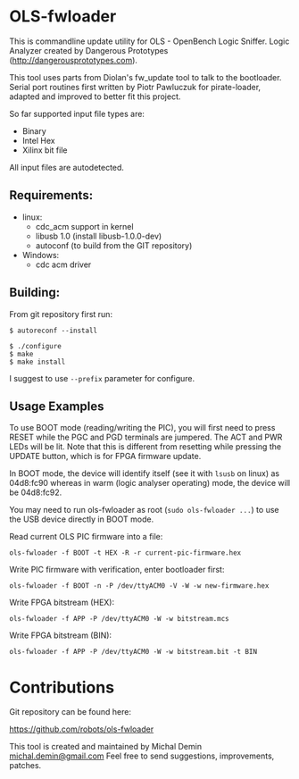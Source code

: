 #  OLS-fwloader

This is commandline update utility for OLS - OpenBench Logic Sniffer. Logic Analyzer created by Dangerous Prototypes (http://dangerousprototypes.com).

This tool uses parts from Diolan's fw_update tool to talk to the bootloader.  Serial port routines first written by Piotr Pawluczuk for pirate-loader, adapted and improved to better fit this project.

So far supported input file types are:
* Binary
* Intel Hex
* Xilinx bit file

All input files are autodetected.

## Requirements:

* linux:
  *  cdc_acm support in kernel
  *  libusb 1.0 (install libusb-1.0.0-dev)
  *  autoconf (to build from the GIT repository)
* Windows:
  *  cdc acm driver

## Building:

From git repository first run:

```
$ autoreconf --install

$ ./configure
$ make
$ make install
```

I suggest to use `--prefix` parameter for configure.

## Usage Examples

To use BOOT mode (reading/writing the PIC), you will first need to press RESET while the PGC and PGD terminals are jumpered. The ACT and PWR LEDs will be lit. Note that this is different from resetting while pressing the UPDATE button, which is for FPGA firmware update.

In BOOT mode, the device will identify itself (see it with `lsusb` on linux) as 04d8:fc90 whereas in warm (logic analyser operating) mode, the device will be 04d8:fc92.

You may need to run ols-fwloader as root (`sudo ols-fwloader ...`) to use the USB device directly in BOOT mode.

Read current OLS PIC firmware into a file:

```
ols-fwloader -f BOOT -t HEX -R -r current-pic-firmware.hex
```

Write PIC firmware with verification, enter bootloader first:

```
ols-fwloader -f BOOT -n -P /dev/ttyACM0 -V -W -w new-firmware.hex
```

Write FPGA bitstream (HEX):

```
ols-fwloader -f APP -P /dev/ttyACM0 -W -w bitstream.mcs
```

Write FPGA bitstream (BIN):

```
ols-fwloader -f APP -P /dev/ttyACM0 -W -w bitstream.bit -t BIN
```

# Contributions

Git repository can be found here:

  https://github.com/robots/ols-fwloader

This tool is created and maintained by Michal Demin <michal.demin@gmail.com>
Feel free to send suggestions, improvements, patches.
